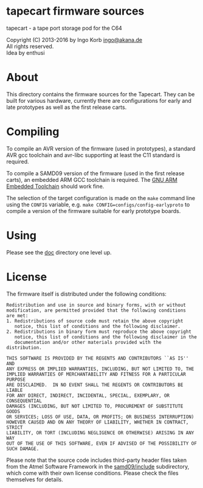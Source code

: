 # tapecart firmware sources #

tapecart - a tape port storage pod for the C64

Copyright (C) 2013-2016 by Ingo Korb <ingo@akana.de>  
All rights reserved.  
Idea by enthusi  

# About #

This directory contains the firmware sources for the Tapecart. They
can be built for various hardware, currently there are configurations
for early and late prototypes as well as the first release carts.

# Compiling #

To compile an AVR version of the firmware (used in prototypes), a
standard AVR gcc toolchain and avr-libc supporting at least the C11
standard is required.

To compile a SAMD09 version of the firmware (used in the first release
carts), an embedded ARM GCC toolchain is required. The [GNU ARM
Embedded
Toolchain](https://developer.arm.com/open-source/gnu-toolchain/gnu-rm)
should work fine.

The selection of the target configuration is made on the `make`
command line using the `CONFIG` variable, e.g. `make
CONFIG=configs/config-earlyproto` to compile a version of the firmware
suitable for early prototype boards.

# Using #

Please see the [doc](../doc) directory one level up.

# License #

The firmware itself is distributed under the following conditions:

    Redistribution and use in source and binary forms, with or without
    modification, are permitted provided that the following conditions
    are met:
    1. Redistributions of source code must retain the above copyright
       notice, this list of conditions and the following disclaimer.
    2. Redistributions in binary form must reproduce the above copyright
       notice, this list of conditions and the following disclaimer in the
       documentation and/or other materials provided with the distribution.

    THIS SOFTWARE IS PROVIDED BY THE REGENTS AND CONTRIBUTORS ``AS IS'' AND
    ANY EXPRESS OR IMPLIED WARRANTIES, INCLUDING, BUT NOT LIMITED TO, THE
    IMPLIED WARRANTIES OF MERCHANTABILITY AND FITNESS FOR A PARTICULAR PURPOSE
    ARE DISCLAIMED.  IN NO EVENT SHALL THE REGENTS OR CONTRIBUTORS BE LIABLE
    FOR ANY DIRECT, INDIRECT, INCIDENTAL, SPECIAL, EXEMPLARY, OR CONSEQUENTIAL
    DAMAGES (INCLUDING, BUT NOT LIMITED TO, PROCUREMENT OF SUBSTITUTE GOODS
    OR SERVICES; LOSS OF USE, DATA, OR PROFITS; OR BUSINESS INTERRUPTION)
    HOWEVER CAUSED AND ON ANY THEORY OF LIABILITY, WHETHER IN CONTRACT, STRICT
    LIABILITY, OR TORT (INCLUDING NEGLIGENCE OR OTHERWISE) ARISING IN ANY WAY
    OUT OF THE USE OF THIS SOFTWARE, EVEN IF ADVISED OF THE POSSIBILITY OF
    SUCH DAMAGE.


Please note that the source code includes third-party header files
taken from the Atmel Software Framework in the
[samd09/include](samd09/include) subdirectory, which come with their
own license conditions. Please check the files themselves for details.

